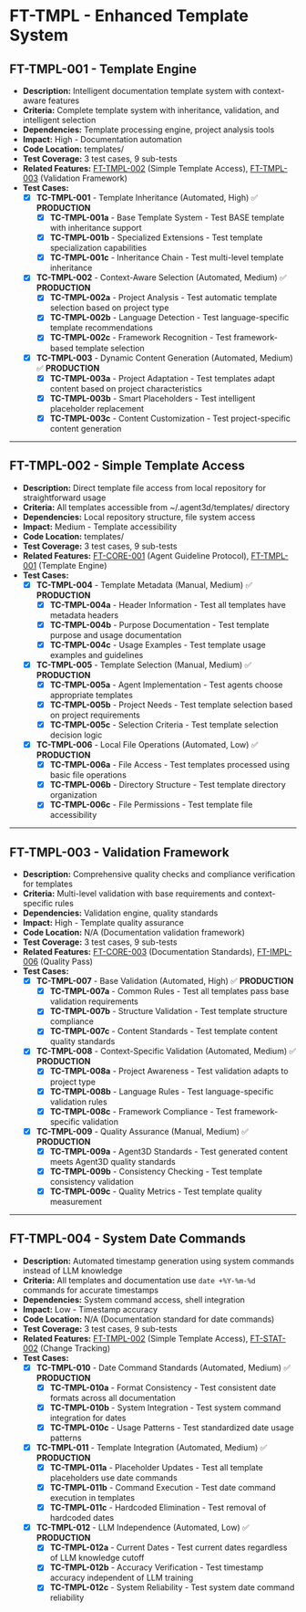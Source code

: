 # FT-TMPL - Enhanced Template System

## FT-TMPL-001 - Template Engine
- **Description:** Intelligent documentation template system with context-aware features
- **Criteria:** Complete template system with inheritance, validation, and intelligent selection
- **Dependencies:** Template processing engine, project analysis tools
- **Impact:** High - Documentation automation
- **Code Location:** templates/
- **Test Coverage:** 3 test cases, 9 sub-tests
- **Related Features:** [FT-TMPL-002](templates.md#ft-tmpl-002) (Simple Template Access), [FT-TMPL-003](templates.md#ft-tmpl-003) (Validation Framework)
- **Test Cases:**
    - [x] **TC-TMPL-001** - Template Inheritance (Automated, High) ✅ **PRODUCTION**
        - [x] **TC-TMPL-001a** - Base Template System - Test BASE template with inheritance support
        - [x] **TC-TMPL-001b** - Specialized Extensions - Test template specialization capabilities
        - [x] **TC-TMPL-001c** - Inheritance Chain - Test multi-level template inheritance
    - [x] **TC-TMPL-002** - Context-Aware Selection (Automated, Medium) ✅ **PRODUCTION**
        - [x] **TC-TMPL-002a** - Project Analysis - Test automatic template selection based on project type
        - [x] **TC-TMPL-002b** - Language Detection - Test language-specific template recommendations
        - [x] **TC-TMPL-002c** - Framework Recognition - Test framework-based template selection
    - [x] **TC-TMPL-003** - Dynamic Content Generation (Automated, Medium) ✅ **PRODUCTION**
        - [x] **TC-TMPL-003a** - Project Adaptation - Test templates adapt content based on project characteristics
        - [x] **TC-TMPL-003b** - Smart Placeholders - Test intelligent placeholder replacement
        - [x] **TC-TMPL-003c** - Content Customization - Test project-specific content generation

---

## FT-TMPL-002 - Simple Template Access
- **Description:** Direct template file access from local repository for straightforward usage
- **Criteria:** All templates accessible from ~/.agent3d/templates/ directory
- **Dependencies:** Local repository structure, file system access
- **Impact:** Medium - Template accessibility
- **Code Location:** templates/
- **Test Coverage:** 3 test cases, 9 sub-tests
- **Related Features:** [FT-CORE-001](core.md#ft-core-001) (Agent Guideline Protocol), [FT-TMPL-001](templates.md#ft-tmpl-001) (Template Engine)
- **Test Cases:**
    - [x] **TC-TMPL-004** - Template Metadata (Manual, Medium) ✅ **PRODUCTION**
        - [x] **TC-TMPL-004a** - Header Information - Test all templates have metadata headers
        - [x] **TC-TMPL-004b** - Purpose Documentation - Test template purpose and usage documentation
        - [x] **TC-TMPL-004c** - Usage Examples - Test template usage examples and guidelines
    - [x] **TC-TMPL-005** - Template Selection (Manual, Medium) ✅ **PRODUCTION**
        - [x] **TC-TMPL-005a** - Agent Implementation - Test agents choose appropriate templates
        - [x] **TC-TMPL-005b** - Project Needs - Test template selection based on project requirements
        - [x] **TC-TMPL-005c** - Selection Criteria - Test template selection decision logic
    - [x] **TC-TMPL-006** - Local File Operations (Automated, Low) ✅ **PRODUCTION**
        - [x] **TC-TMPL-006a** - File Access - Test templates processed using basic file operations
        - [x] **TC-TMPL-006b** - Directory Structure - Test template directory organization
        - [x] **TC-TMPL-006c** - File Permissions - Test template file accessibility

---

## FT-TMPL-003 - Validation Framework
- **Description:** Comprehensive quality checks and compliance verification for templates
- **Criteria:** Multi-level validation with base requirements and context-specific rules
- **Dependencies:** Validation engine, quality standards
- **Impact:** High - Template quality assurance
- **Code Location:** N/A (Documentation validation framework)
- **Test Coverage:** 3 test cases, 9 sub-tests
- **Related Features:** [FT-CORE-003](core.md#ft-core-003) (Documentation Standards), [FT-IMPL-006](implementation.md#ft-impl-006) (Quality Pass)
- **Test Cases:**
    - [x] **TC-TMPL-007** - Base Validation (Automated, High) ✅ **PRODUCTION**
        - [x] **TC-TMPL-007a** - Common Rules - Test all templates pass base validation requirements
        - [x] **TC-TMPL-007b** - Structure Validation - Test template structure compliance
        - [x] **TC-TMPL-007c** - Content Standards - Test template content quality standards
    - [x] **TC-TMPL-008** - Context-Specific Validation (Automated, Medium) ✅ **PRODUCTION**
        - [x] **TC-TMPL-008a** - Project Awareness - Test validation adapts to project type
        - [x] **TC-TMPL-008b** - Language Rules - Test language-specific validation rules
        - [x] **TC-TMPL-008c** - Framework Compliance - Test framework-specific validation
    - [x] **TC-TMPL-009** - Quality Assurance (Manual, Medium) ✅ **PRODUCTION**
        - [x] **TC-TMPL-009a** - Agent3D Standards - Test generated content meets Agent3D quality standards
        - [x] **TC-TMPL-009b** - Consistency Checking - Test template consistency validation
        - [x] **TC-TMPL-009c** - Quality Metrics - Test template quality measurement

---

## FT-TMPL-004 - System Date Commands
- **Description:** Automated timestamp generation using system commands instead of LLM knowledge
- **Criteria:** All templates and documentation use `date +%Y-%m-%d` commands for accurate timestamps
- **Dependencies:** System command access, shell integration
- **Impact:** Low - Timestamp accuracy
- **Code Location:** N/A (Documentation standard for date commands)
- **Test Coverage:** 3 test cases, 9 sub-tests
- **Related Features:** [FT-TMPL-002](templates.md#ft-tmpl-002) (Simple Template Access), [FT-STAT-002](status-tracking.md#ft-stat-002) (Change Tracking)
- **Test Cases:**
    - [x] **TC-TMPL-010** - Date Command Standards (Automated, Medium) ✅ **PRODUCTION**
        - [x] **TC-TMPL-010a** - Format Consistency - Test consistent date formats across all documentation
        - [x] **TC-TMPL-010b** - System Integration - Test system command integration for dates
        - [x] **TC-TMPL-010c** - Usage Patterns - Test standardized date usage patterns
    - [x] **TC-TMPL-011** - Template Integration (Automated, Medium) ✅ **PRODUCTION**
        - [x] **TC-TMPL-011a** - Placeholder Updates - Test all template placeholders use date commands
        - [x] **TC-TMPL-011b** - Command Execution - Test date command execution in templates
        - [x] **TC-TMPL-011c** - Hardcoded Elimination - Test removal of hardcoded dates
    - [x] **TC-TMPL-012** - LLM Independence (Automated, Low) ✅ **PRODUCTION**
        - [x] **TC-TMPL-012a** - Current Dates - Test current dates regardless of LLM knowledge cutoff
        - [x] **TC-TMPL-012b** - Accuracy Verification - Test timestamp accuracy independent of LLM training
        - [x] **TC-TMPL-012c** - System Reliability - Test system date command reliability
